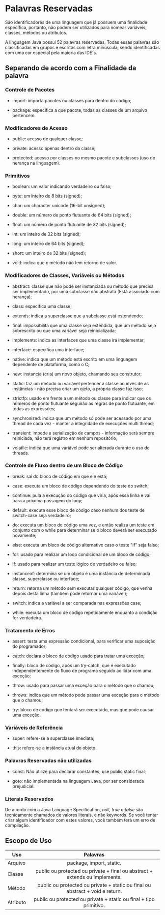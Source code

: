 # Palavras Reservadas

São identificadores de uma linguagem que já possuem uma finalidade específica, portanto, não podem ser utilizados para nomear variáveis, classes, métodos ou atributos.

A linguagem Java possui 52 palavras reservadas. Todas essas palavras são classificadas em grupos e escritas com letra minúscula, sendo identificadas com uma cor especial pela maioria das IDE's.

## Separando de acordo com a Finalidade da palavra

### Controle de Pacotes

- import: importa pacotes ou classes para dentro do código;

- package: especifica a que pacote, todas as classes de um arquivo pertencem.

### Modificadores de Acesso

- public: acesso de qualquer classe;

- private: acesso apenas dentro da classe;

- protected: acesso por classes no mesmo pacote e subclasses (uso de herança na linguagem).

### Primitivos 

- boolean: um valor indicando verdadeiro ou falso;

- byte: um inteiro de 8 bits (signed);

- char: um character unicode (16-bit unsigned);

- double: um número de ponto flutuante de 64 bits (signed);

- float: um número de ponto flutuante de 32 bits (signed);

- int: um inteiro de 32 bits (signed);

- long: um inteiro de 64 bits (signed);

- short: um inteiro de 32 bits (signed);                                                        

- void: indica que o método não tem retorno de valor.

### Modificadores de Classes, Variáveis ou Métodos

- abstract: classe que não pode ser instanciada ou método que precisa ser implementado, por uma subclasse não abstrata (Está associado com herança);

- class: especifica uma classe;

- extends: indica a superclasse que a subclasse está estendendo;

- final: impossibilita que uma classe seja estendida, que um método seja sobrescrito ou que uma variável seja reinicializada;

- implements: indica as interfaces que uma classe irá implementar;

- interface: especifica uma interface;

- native: indica que um método está escrito em uma linguagem dependente de plataforma, como o C;

- new: instancia (cria) um novo objeto, chamando seu construtor;

- static: faz um método ou variável pertencer à classe ao invés de às instâncias - não precisa criar um ojeto, a própria classe faz isso;

- strictfp: usado em frente a um método ou classe para indicar que os números de ponto flutuante seguirão as regras de ponto flutuante, em todas as expressões;

- synchronized: indica que um método só pode ser acessado por uma thread de cada vez - manter a integridade de execuções multi thread;

- transient: impede a serialização de campos - informação será sempre reiniciada, não terá registro em nenhum repositório;

- volatile: indica que uma variável pode ser alterada durante o uso de threads.

### Controle de Fluxo dentro de um Bloco de Código

- break: sai do bloco de código em que ele está;

- case: executa um bloco de código dependendo do teste do switch;

- continue: pula a execução do código que viria, após essa linha e vai para a próxima passagem do loop;

- default: executa esse bloco de código caso nenhum dos teste de switch-case seja verdadeiro;

- do: executa um bloco de código uma vez, e então realiza um teste em conjunto com o while para determinar se o bloco deverá ser executado novamente;

- else: executa um bloco de código alternativo caso o teste "if" seja falso;

- for: usado para realizar um loop condicional de um bloco de código;

- if: usado para realizar um teste lógico de verdadeiro ou falso;

- instanceof: determina se um objeto é uma instância de determinada classe, superclasse ou interface;

- return: retorna um método sem executar qualquer código, que venha depois desta linha (também pode retornar uma variável);

- switch: indica a variável a ser comparada nas expressões case;

- while: executa um bloco de código repetidamente enquanto a condição for verdadeira.

### Tratamento de Erros

- assert: testa uma expressão condicional, para verificar uma suposição do programador;

- catch: declara o bloco de código usado para tratar uma exceção;

- finally: bloco de código, após um try-catch, que é executado independentemente do fluxo de programa seguido ao lidar com uma exceção;

- throw: usado para passar uma exceção para o método que o chamou;

- throws: indica que um método pode passar uma exceção para o método que o chamou;

- try: bloco de código que tentará ser executado, mas que pode causar uma exceção.

### Variáveis de Referência

- super: refere-se a superclasse imediata;

- this: refere-se a instância atual do objeto.

### Palavras Reservadas não utilizadas

- const: Não utilize para declarar constantes; use public static final;

- goto: não implementada na linguagem Java, por ser considerada prejudicial.

### Literais Reservados

De acordo com a Java Language Specification, *null, true e false* são tecnicamente chamados de valores literais, e não keywords. Se você tentar criar algum identificador com estes valores, você também terá um erro de compilação.

## Escopo de Uso 

|  Uso   |  Palavras                                                                    |
|--------|:----------------------------------------------------------------------------:|
|Arquivo | package, import, static.                                                     |
|Classe  | public ou protected ou private + final ou abstract + extends ou implements.  |
|Método  | public ou protected ou private + static ou final ou abstract + void e return.|
|Atributo| public ou protected ou private + static ou final + tipo primitivo.           |
